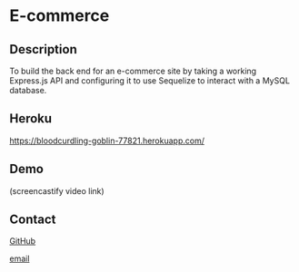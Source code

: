# E-commerce

## Description
To build the back end for an e-commerce site by taking a working Express.js API and configuring it to use Sequelize to interact with a MySQL database.

## Heroku
https://bloodcurdling-goblin-77821.herokuapp.com/

## Demo
(screencastify video link)

## 

## Contact

[GitHub](https://github.com/pamelac21)

[email](mailto:pamelac021@gmail.com)




















